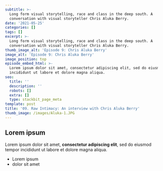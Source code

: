 ```yaml
---
subtitle: >-
  Long form visual storytelling, race and class in the deep south. A
  conversation with visual storyteller Chris Aluka Berry.
date: '2021-05-25'
categories: []
tags: []
excerpt: >-
  Long form visual storytelling, race and class in the deep south. A
  conversation with visual storyteller Chris Aluka Berry.
thumb_image_alt: 'Episode 9: Chris Aluka Berry'
image_alt: 'Episode 9: Chris Aluka Berry'
image_position: top
episode_embed_html: >-
  Lorem ipsum dolor sit amet, consectetur adipiscing elit, sed do eiusmod tempor
  incididunt ut labore et dolore magna aliqua.
seo:
  title: ''
  description: ''
  robots: []
  extra: []
  type: stackbit_page_meta
template: post
title: '09. Raw Intimacy: An interview with Chris Aluka Berry'
thumb_image: /images/Aluka-1.JPG
---
```

## Lorem ipsum

Lorem ipsum dolor sit amet, **consectetur adipiscing elit**, sed do eiusmod tempor incididunt ut labore et dolore magna aliqua.

- Lorem ipsum
- dolor sit amet